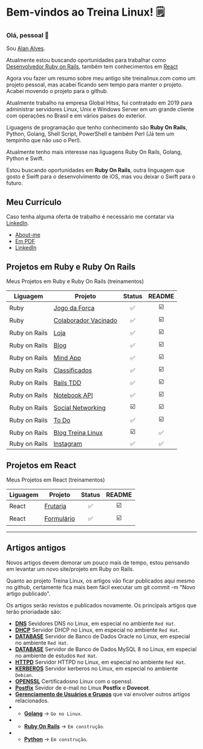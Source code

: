 # Bem-vindos ao Treina Linux! 🗒️

### Olá, pessoal 👋

Sou [Alan Alves](https://github.com/treinalinux/About-Me/blob/main/README.md).

Atualmente estou buscando oportunidades para trabalhar como [Desenvolvedor Ruby on Rails](https://github.com/treinalinux/treinalinux#projetos-em-ruby-e-ruby-on-rails), também tem conhecimentos em [React](https://github.com/treinalinux/treinalinux#projetos-em-react)

<p>
Agora vou fazer um resumo sobre meu antigo site <a href"https://treinalinux.github.io/treinalinux/">treinalinux.com</a> como um projeto pessoal, mas acabei ficando sem tempo para manter o projeto. Acabei movendo o projeto para o github.
</p>

Atualmente trabalho na empresa Global Hitss, fui contratado em 2019 para administrar servidores Linux, Unix e Windows Server em um grande cliente com operações no Brasil e em vários países do exterior. 

<p>
	Liguagens de programação que tenho conhecimento são <b>Ruby On Rails</b>, Python, Golang, Shell Script, PowerShell e também Perl (Já tem um tempinho que não uso o Perl). 
</p>

<p>
Atualmente tenho mais interesse nas liguagens Ruby On Rails, Golang, Python e Swift.
</p>

<p>

Estou buscando oportunidades em <b>Ruby On Rails</b>, outra linguagem que gosto é Swift para o desenvolvimento de iOS, mas vou deixar o Swift para o futuro.

</p>

## Meu Currículo

Caso tenha alguma oferta de trabalho é necessário me contatar via [LinkedIn](https://www.linkedin.com/in/alandasilvaalves/).

- [About-me](https://github.com/treinalinux/About-Me)
- [Em PDF](https://github.com/treinalinux/About-Me/blob/main/Curriculo_Atualizado_Alan_da_Silva_Alves.pdf)
- [LinkedIn](https://www.linkedin.com/in/alandasilvaalves/)

## Projetos em Ruby e Ruby On Rails

Meus Projetos em Ruby e Ruby On Rails (treinamentos)

Liguagem  | Projeto | Status | README |
--------- | ------- | :----: | :----: |
Ruby      | [Jogo da Forca](https://github.com/treinalinux/Ruby-Jogo-da-Forca) | :white_check_mark: | :ballot_box_with_check: |
Ruby      | [Colaborador Vacinado](https://github.com/treinalinux/Colaborador-Vacinado) | :white_check_mark: | :ballot_box_with_check: |
Ruby on Rails | [Loja](https://github.com/treinalinux/Ruby-On-Rails-Loja) | :white_check_mark: | :ballot_box_with_check: |
Ruby on Rails | [Blog](https://github.com/treinalinux/blog) | :white_check_mark: | :ballot_box_with_check: |
Ruby on Rails | [Mind App](https://github.com/treinalinux/mind-app) | :white_check_mark: | :ballot_box_with_check: |
Ruby on Rails | [Classificados](https://github.com/treinalinux/classificados) | :white_check_mark: | :ballot_box_with_check: |
Ruby on Rails | [Rails TDD](https://github.com/treinalinux/rails-tdd) | :white_check_mark: | :ballot_box_with_check: |
Ruby on Rails | [Notebook API](https://github.com/treinalinux/notebook-api) | :white_check_mark: | :ballot_box_with_check: |
Ruby on Rails | [Social Networking](https://github.com/treinalinux/social_networking) | :ballot_box_with_check: | :ballot_box_with_check: |
Ruby on Rails | [To Do](https://github.com/treinalinux/todo#readme) | :white_check_mark: | :ballot_box_with_check: |
Ruby on Rails | [Blog Treina Linux](https://github.com/treinalinux/blog-treinalinux#blog-treina-linux) | :ballot_box_with_check: | :white_check_mark: |
Ruby on Rails | [Instagram](https://github.com/treinalinux/instagram) | :white_check_mark: | :white_check_mark: |


## Projetos em React

Meus Projetos em React (treinamentos)

Liguagem  | Projeto | Status | README |
--------- | ------- | :----: |:----: |
React | [Frutaria](https://github.com/treinalinux/react-frutaria) | :white_check_mark: | :ballot_box_with_check: |
React | [Formulário](https://github.com/treinalinux/react-formulario) | :white_check_mark: | :ballot_box_with_check: |


---


## Artigos antigos

Novos artigos devem demorar um pouco mais de tempo, estou pensando em levantar um novo site/projeto em Ruby on Rails.

Quanto ao projeto Treina Linux, os artigos vão ficar publicados aqui mesmo no github, certamente fica mais bem fácil executar um git commit -m "Novo artigo publicado".

Os artigos serão revistos e publicados novamente. Os principais artigos que terão prioriadade são:

- **[DNS](https://treinalinux.github.io/treinalinux/dns)** Sevidores DNS no Linux, em especial no ambiente `Red Hat`.
- **[DHCP](https://treinalinux.github.io/treinalinux/dhcp)** Servidor DHCP no Linux, em especial no ambiente `Red Hat`.
- **[DATABASE](https://treinalinux.github.io/treinalinux/oracleex)** Servidor de Banco de Dados Oracle no Linux, em especial no ambiente `Red Hat`.
- **[DATABASE](https://treinalinux.github.io/treinalinux/database/mysql)** Servidor de Banco de Dados MySQL 8 no Linux, em especial no ambiente de estudos `Red Hat`.
- **[HTTPD](https://treinalinux.github.io/treinalinux/httpd)** Servidor HTTPD no Linux, em especial no ambiente `Red Hat`.
- **[KERBEROS](https://treinalinux.github.io/treinalinux/kerberos)** Servidor kerberos no Linux, em especial no ambiente `Debian`.
- **[OPENSSL](https://treinalinux.github.io/treinalinux/openssl)** Certificadosno Linux com o openssl.
- **[Postfix](https://treinalinux.github.io/treinalinux/postfix)** Sevidor de e-mail no Linux **Postfix** e **Dovecot**. 
- **[Gerenciamento de Usuários e Grupos](https://treinalinux.github.io/treinalinux/Gerenciamento-de-Usuários-Grupos)** que vai envolver outros artigos relacionados.
- - **[Golang](https://treinalinux.github.io/treinalinux/go/go-no-linux)** -> `Go no Linux`.
- - **[Ruby On Rails](https://treinalinux.github.io/treinalinux/ruby/ruby-on-rails)** -> `Em construção`.
- - **[Python](https://treinalinux.github.io/treinalinux)** -> `Em construção`.
